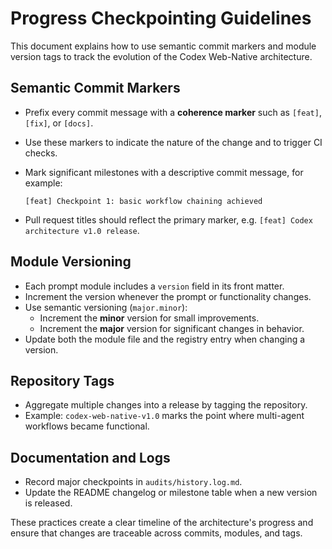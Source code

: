 # Progress Checkpointing Guidelines

This document explains how to use semantic commit markers and module version tags to track
the evolution of the Codex Web-Native architecture.

## Semantic Commit Markers

- Prefix every commit message with a **coherence marker** such as `[feat]`, `[fix]`, or
  `[docs]`.
- Use these markers to indicate the nature of the change and to trigger CI checks.
- Mark significant milestones with a descriptive commit message, for example:

  ```
  [feat] Checkpoint 1: basic workflow chaining achieved
  ```
- Pull request titles should reflect the primary marker, e.g. `[feat] Codex architecture v1.0 release`.

## Module Versioning

- Each prompt module includes a `version` field in its front matter.
- Increment the version whenever the prompt or functionality changes.
- Use semantic versioning (`major.minor`):
  - Increment the **minor** version for small improvements.
  - Increment the **major** version for significant changes in behavior.
- Update both the module file and the registry entry when changing a version.

## Repository Tags

- Aggregate multiple changes into a release by tagging the repository.
- Example: `codex-web-native-v1.0` marks the point where multi-agent workflows became functional.

## Documentation and Logs

- Record major checkpoints in `audits/history.log.md`.
- Update the README changelog or milestone table when a new version is released.

These practices create a clear timeline of the architecture's progress and ensure that
changes are traceable across commits, modules, and tags.
